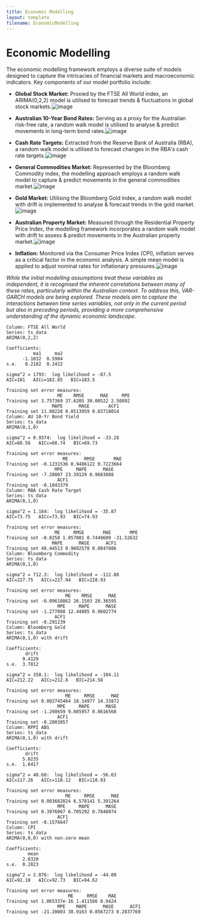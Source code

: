 ```yaml
---
title: Economic Modelling
layout: template
filename: EconomicModelling
--- 
```

# Economic Modelling
The economic modelling framework employs a diverse suite of models designed to capture the intricacies of financial markets and macroeconomic indicators. Key components of our model portfolio include:

- **Global Stock Market:** Proxied by the FTSE All World index, an ARIMA(0,2,2) model is utilised to forecast trends & fluctuations in global stock markets.![image](https://github.com/AllMyNamesAreGone/Dead-On-Time/assets/39043485/100e17fe-2a76-4478-89f7-ed2b86d3ec1c)

- **Australian 10-Year Bond Rates:** Serving as a proxy for the Australian risk-free rate, a random walk model is utilised to analyse & predict movements in long-term bond rates.![image](https://github.com/AllMyNamesAreGone/Dead-On-Time/assets/39043485/6c9908e1-403c-4571-99be-9148b88fc6f7)

- **Cash Rate Targets:** Extracted from the Reserve Bank of Australia (RBA), a random walk model is utilised to forecast changes in the RBA's cash rate targets.![image](https://github.com/AllMyNamesAreGone/Dead-On-Time/assets/39043485/19f14f12-94b4-479e-a750-fe673eaad5ca)

- **General Commodities Market:** Represented by the Bloomberg Commodity index, the modelling approach employs a random walk model to capture & predict movements in the general commodities market.![image](https://github.com/AllMyNamesAreGone/Dead-On-Time/assets/39043485/a99f227b-d737-46fc-8cfe-ce32c73c3364)

- **Gold Market:** Utilising the Bloomberg Gold index, a random walk model with drift is implemented to analyse & forecast trends in the gold market.![image](https://github.com/AllMyNamesAreGone/Dead-On-Time/assets/39043485/2d82ca8f-cbe2-49c4-83d1-3064bbf97d9f)

- **Australian Property Market:** Measured through the Residential Property Price Index, the modelling framework incorporates a random walk model with drift to assess & predict movements in the Australian property market.![image](https://github.com/AllMyNamesAreGone/Dead-On-Time/assets/39043485/753401bb-812e-430b-851b-6f0d92751aab)

- **Inflation:** Monitored via the Consumer Price Index (CPI), inflation serves as a critical factor in the economic analysis. A simple mean model is applied to adjust nominal rates for inflationary pressures.![image](https://github.com/AllMyNamesAreGone/Dead-On-Time/assets/39043485/d5ba175a-bd53-4c33-914c-5ed54bc5d895)


_While the initial modelling assumptions treat these variables as independent, it is recognised the inherent correlations between many of these rates, particularly within the Australian context. To address this, VAR-GARCH models are being explored. These models aim to capture the interactions between time series variables, not only in the current period but also in preceding periods, providing a more comprehensive understanding of the dynamic economic landscape._



```
Column: FTSE All World 
Series: ts_data 
ARIMA(0,2,2) 

Coefficients:
          ma1     ma2
      -1.1032  0.5984
s.e.   0.2182  0.2422

sigma^2 = 1793:  log likelihood = -87.5
AIC=181   AICc=182.85   BIC=183.5

Training set error measures:
                   ME    RMSE      MAE     MPE
Training set 3.757369 37.6205 30.00522 2.50892
                 MAPE      MASE       ACF1
Training set 11.08228 0.8513959 0.03718014
Column: AU 10-Yr Bond Yield 
Series: ts_data 
ARIMA(0,1,0) 

sigma^2 = 0.9374:  log likelihood = -33.28
AIC=68.56   AICc=68.74   BIC=69.73

Training set error measures:
                     ME      RMSE       MAE
Training set -0.1231536 0.9486122 0.7223664
                  MPE     MAPE      MASE
Training set -7.28807 23.39129 0.9603808
                   ACF1
Training set -0.1843379
Column: RBA Cash Rate Target 
Series: ts_data 
ARIMA(0,1,0) 

sigma^2 = 1.164:  log likelihood = -35.87
AIC=73.75   AICc=73.93   BIC=74.93

Training set error measures:
                  ME     RMSE       MAE       MPE
Training set -0.0258 1.057001 0.7449609 -31.52632
                 MAPE      MASE      ACF1
Training set 48.44513 0.9602578 0.0847086
Column: Bloomberg Commodity 
Series: ts_data 
ARIMA(0,1,0) 

sigma^2 = 712.3:  log likelihood = -112.88
AIC=227.75   AICc=227.94   BIC=228.93

Training set error measures:
                      ME    RMSE      MAE
Training set -0.09618862 26.1503 20.36595
                   MPE     MAPE      MASE
Training set -1.277008 12.44885 0.9602774
                  ACF1
Training set -0.291239
Column: Bloomberg Gold 
Series: ts_data 
ARIMA(0,1,0) with drift 

Coefficients:
       drift
      9.4129
s.e.  3.7812

sigma^2 = 358.1:  log likelihood = -104.11
AIC=212.22   AICc=212.8   BIC=214.58

Training set error measures:
                      ME     RMSE      MAE
Training set 0.002745464 18.14977 14.33872
                   MPE     MAPE      MASE
Training set -1.260659 9.085957 0.8616568
                   ACF1
Training set -0.2003857
Column: RPPI ABS 
Series: ts_data 
ARIMA(0,1,0) with drift 

Coefficients:
       drift
      5.0235
s.e.  1.6417

sigma^2 = 48.68:  log likelihood = -56.63
AIC=117.26   AICc=118.12   BIC=118.93

Training set error measures:
                      ME     RMSE      MAE
Training set 0.003682024 6.578141 5.391264
                   MPE     MAPE      MASE
Training set 0.3976067 6.705292 0.7848974
                   ACF1
Training set -0.1576647
Column: CPI 
Series: ts_data 
ARIMA(0,0,0) with non-zero mean 

Coefficients:
        mean
      2.8320
s.e.  0.2823

sigma^2 = 2.076:  log likelihood = -44.09
AIC=92.18   AICc=92.73   BIC=94.62

Training set error measures:
                       ME     RMSE    MAE
Training set 1.065337e-16 1.411586 0.9424
                   MPE    MAPE      MASE      ACF1
Training set -21.20003 38.9163 0.8567273 0.2837769
```
